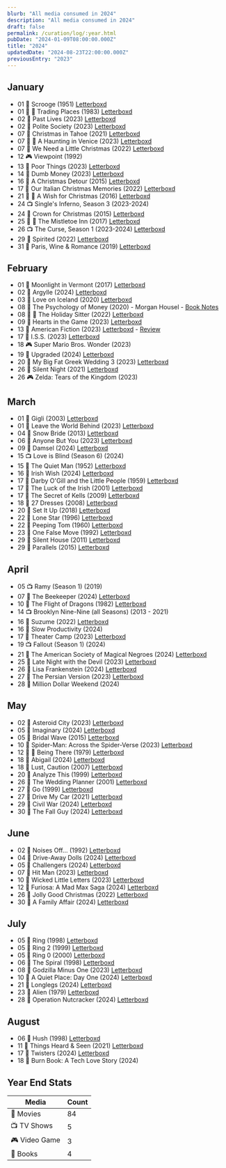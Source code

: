 ```yaml
---
blurb: "All media consumed in 2024"
description: "All media consumed in 2024"
draft: false
permalink: /curation/log/:year.html
pubDate: "2024-01-09T08:00:00.000Z"
title: "2024"
updatedDate: "2024-08-23T22:00:00.000Z"
previousEntry: "2023"
---
```


## January

- 01 🎥 Scrooge (1951) [Letterboxd](https://boxd.it/5sTD73)
- 01 🎥 🔁 Trading Places (1983) [Letterboxd](https://boxd.it/5t296d)
- 02 🎥 Past Lives (2023) [Letterboxd](https://boxd.it/5uo8FJ)
- 02 🎥 Polite Society (2023) [Letterboxd](https://boxd.it/5uo9kx)
- 07 🎥 Christmas in Tahoe (2021) [Letterboxd](https://boxd.it/5xhl03)
- 07 🎥 🔁 A Haunting in Venice (2023) [Letterboxd](https://boxd.it/5xhlL9)
- 07 🎥 We Need a Little Christmas (2022) [Letterboxd](https://boxd.it/5xhox5)
- 12 🎮 Viewpoint (1992)
- 13 🎥 Poor Things (2023) [Letterboxd](https://boxd.it/5Ai2X5)
- 14 🎥 Dumb Money (2023) [Letterboxd](https://boxd.it/5Bcu03)
- 16 🎥 A Christmas Detour (2015) [Letterboxd](https://boxd.it/5ChzlJ)
- 17 🎥 Our Italian Christmas Memories (2022) [Letterboxd](https://boxd.it/5Chz2H)
- 21 🎥 🔁 A Wish for Christmas (2016) [Letterboxd](https://boxd.it/5EMTlf)
- 24 📺 Single's Inferno, Season 3 (2023-2024)
- 24 🎥 Crown for Christmas (2015) [Letterboxd](https://boxd.it/5GDYb5)
- 25 🎥 🔁 The Mistletoe Inn (2017) [Letterboxd](https://boxd.it/5GDWSV)
- 26 📺 The Curse, Season 1 (2023-2024) [Letterboxd](https://boxd.it/5Hh1fH)
- 29 🎥 Spirited (2022) [Letterboxd](https://boxd.it/5INZZt)
- 31 🎥 Paris, Wine & Romance (2019) [Letterboxd](https://boxd.it/5L4rNP)

## February

- 01 🎥 Moonlight in Vermont (2017) [Letterboxd](https://boxd.it/5L4rmJ)
- 02 🎥 Argylle (2024) [Letterboxd](https://boxd.it/5KvcRR)
- 03 🎥 Love on Iceland (2020) [Letterboxd](https://boxd.it/5NrMB5)
- 08 📕 The Psychology of Money (2020) - Morgan Housel - [Book Notes](/curation/books/2024-02-09-the-psychology-of-money)
- 08 🎥 🔁 The Holiday Sitter (2022) [Letterboxd](https://boxd.it/5NrNkp)
- 09 🎥 Hearts in the Game (2023) [Letterboxd](https://boxd.it/5Nxe8b)
- 13 🎥 American Fiction (2023) [Letterboxd](https://boxd.it/5PxbLn) - [Review](/curation/films/2024-02-15-american-fiction)
- 17 🎥 I.S.S. (2023) [Letterboxd](https://boxd.it/5RfT1F)
- 18 🎮 Super Mario Bros. Wonder (2023)
- 19 🎥 Upgraded (2024) [Letterboxd](https://boxd.it/5So0f5)
- 20 🎥 My Big Fat Greek Wedding 3 (2023) [Letterboxd](https://boxd.it/5SRpQj)
- 26 🎥 Silent Night (2021) [Letterboxd](https://boxd.it/5VyAqb,,Yes)
- 26 🎮 Zelda: Tears of the Kingdom (2023)

## March

- 01 🎥 Gigli (2003) [Letterboxd](https://boxd.it/5X548p)
- 01 🎥 Leave the World Behind (2023) [Letterboxd](https://boxd.it/5Xh1Kf)
- 04 🎥 Snow Bride (2013) [Letterboxd](https://boxd.it/5YX3kV)
- 06 🎥 Anyone But You (2023) [Letterboxd](https://boxd.it/5ZHeBb)
- 09 🎥 Damsel (2024) [Letterboxd](https://boxd.it/61adY1)
- 15 📺 Love is Blind (Season 6) (2024)
- 15 🎥 The Quiet Man (1952) [Letterboxd](https://boxd.it/63RL3R)
- 16 🎥 Irish Wish (2024) [Letterboxd](https://boxd.it/64qkzB)
- 17 🎥 Darby O'Gill and the Little People (1959) [Letterboxd](https://boxd.it/64UUGt)
- 17 🎥 The Luck of the Irish (2001) [Letterboxd](https://boxd.it/64UV5t)
- 17 🎥 The Secret of Kells (2009) [Letterboxd](https://boxd.it/64ZJwd)
- 18 🎥 27 Dresses (2008) [Letterboxd](https://boxd.it/65qTNH)
- 20 🎥 Set It Up (2018) [Letterboxd](https://boxd.it/66eL61)
- 22 🎥 Lone Star (1996) [Letterboxd](https://boxd.it/66SP8v)
- 22 🎥 Peeping Tom (1960) [Letterboxd](https://boxd.it/66Z2qp)
- 23 🎥 One False Move (1992) [Letterboxd](https://boxd.it/67wRLJ)
- 29 🎥 Silent House (2011) [Letterboxd](https://boxd.it/6afQSx)
- 29 🎥 Parallels (2015) [Letterboxd](https://boxd.it/6aps6T)

## April

- 05 📺 Ramy (Season 1) (2019)
- 07 🎥 The Beekeeper (2024) [Letterboxd](https://boxd.it/6eJoOX)
- 10 🎥 The Flight of Dragons (1982) [Letterboxd](https://boxd.it/6fLndp)
- 14 📺 Brooklyn Nine-Nine (all Seasons) (2013 - 2021)
- 16 🎥 Suzume (2022) [Letterboxd](https://boxd.it/6ifNnj)
- 16 📕 Slow Productivity (2024)
- 17 🎥 Theater Camp (2023) [Letterboxd](https://boxd.it/6izF4D)
- 19 📺 Fallout (Season 1) (2024)
- 21 🎥 The American Society of Magical Negroes (2024) [Letterboxd](https://boxd.it/6k4eLh)
- 25 🎥 Late Night with the Devil (2023) [Letterboxd](https://boxd.it/6lCQv9)
- 26 🎥 Lisa Frankenstein (2024) [Letterboxd](https://boxd.it/6m2Lsr)
- 27 🎥 The Persian Version (2023) [Letterboxd](https://boxd.it/6mvzW3)
- 28 📕 Million Dollar Weekend (2024)

## May

- 02 🎥 Asteroid City (2023) [Letterboxd](https://boxd.it/6oxc5d)
- 05 🎥 Imaginary (2024) [Letterboxd](https://boxd.it/6q0B4r)
- 05 🎥 Bridal Wave (2015) [Letterboxd](https://boxd.it/6q9uVB)
- 10 🎥 Spider-Man: Across the Spider-Verse (2023) [Letterboxd](https://boxd.it/6rYhSl)
- 12 🎥 🔁 Being There (1979) [Letterboxd](https://boxd.it/6uVJqP)
- 18 🎥 Abigail (2024) [Letterboxd](https://boxd.it/6uVJ8r)
- 18 🎥 Lust, Caution (2007) [Letterboxd](https://boxd.it/6v9VIz)
- 20 🎥 Analyze This (1999) [Letterboxd](https://boxd.it/6vPFmV)
- 26 🎥 The Wedding Planner (2001) [Letterboxd](https://boxd.it/6yW5z1)
- 27 🎥 Go (1999) [Letterboxd](https://boxd.it/6yW4KR)
- 27 🎥 Drive My Car (2021) [Letterboxd](https://boxd.it/6yW51X)
- 29 🎥 Civil War (2024) [Letterboxd](https://boxd.it/6zzO3R)
- 30 🎥 The Fall Guy (2024) [Letterboxd](https://boxd.it/6AaxT1)

## June

- 02 🎥 Noises Off... (1992) [Letterboxd](https://boxd.it/6Byx61)
- 04 🎥 Drive-Away Dolls (2024) [Letterboxd](https://boxd.it/6Ch9rf)
- 05 🎥 Challengers (2024) [Letterboxd](https://boxd.it/6CEgGd)
- 07 🎥 Hit Man (2023) [Letterboxd](https://boxd.it/6DbLNP)
- 10 🎥 Wicked Little Letters (2023) [Letterboxd](https://boxd.it/6EE7Ov)
- 12 🎥 Furiosa: A Mad Max Saga (2024) [Letterboxd](https://boxd.it/6FrRfT)
- 26 🎥 Jolly Good Christmas (2022) [Letterboxd](https://boxd.it/6KRqmZ)
- 30 🎥 A Family Affair (2024) [Letterboxd](https://boxd.it/6Mnfk7)

## July

- 05 🎥 Ring (1998) [Letterboxd](https://boxd.it/6OtOsP)
- 05 🎥 Ring 2 (1999) [Letterboxd](https://boxd.it/6OwUHR)
- 05 🎥 Ring 0 (2000) [Letterboxd](https://boxd.it/6OzCzB)
- 06 🎥 The Spiral (1998) [Letterboxd](https://boxd.it/6Qd4Bn)
- 08 🎥 Godzilla Minus One (2023) [Letterboxd](https://boxd.it/6Q1GOP)
- 10 🎥 A Quiet Place: Day One (2024) [Letterboxd](https://boxd.it/6QPVyx)
- 21 🎥 Longlegs (2024) [Letterboxd](https://boxd.it/6VKQKN)
- 23 🎥 Alien (1979) [Letterboxd](https://boxd.it/6WLDf9)
- 28 🎥 Operation Nutcracker (2024) [Letterboxd](https://boxd.it/6ZoVZP)

## August

- 06 🎥 Hush (1998) [Letterboxd](https://boxd.it/72Zttn)
- 11 🎥 Things Heard & Seen (2021) [Letterboxd](https://boxd.it/759ykj)
- 17 🎥 Twisters (2024) [Letterboxd](https://boxd.it/77zHiB)
- 18 📕 Burn Book: A Tech Love Story (2024)

## Year End Stats

| Media         | Count |
| ------------- | ----- |
| 🎥 Movies     | 84    |
| 📺 TV Shows   | 5     |
| 🎮 Video Game | 3     |
| 📕 Books      | 4     |

<!--
|  🎵 Concert | 0 |
|  🎤 Musical | 0 |
-->
